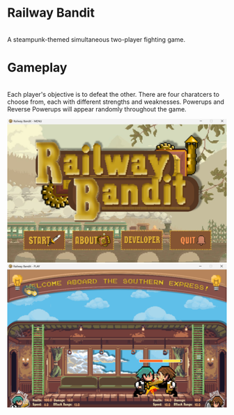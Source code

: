 <h1> Railway Bandit </h1> <br>
A steampunk-themed simultaneous two-player fighting game. 

<h1> Gameplay </h1> <br>
Each player's objective is to defeat the other. There are four charatcers to choose from, each with different strengths and weaknesses. 
Powerups and Reverse Powerups will appear randomly throughout the game. 

![image description](https://github.com/adrianneds/RailwayBandit/blob/master/railway-imgs/0.png)
![image description](https://github.com/adrianneds/RailwayBandit/blob/master/railway-imgs/2.png)
